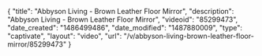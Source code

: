 {
    "title": "Abbyson Living - Brown Leather Floor Mirror",
    "description": "Abbyson Living - Brown Leather Floor Mirror",
    "videoid": "85299473",
    "date_created": "1486499486",
    "date_modified": "1487880009",
    "type": "captivate",
    "layout": "video",
    "url": "\/v\/abbyson-living-brown-leather-floor-mirror\/85299473"
}